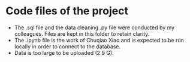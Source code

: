 # Code files of the project
- The .sql file and the data cleaning .py file were conducted by my colleagues. Files are kept in this folder to retain clarity.
- The .ipynb file is the work of Chuqiao Xiao and is expected to be run locally in order to connect to the database.
- Data is too large to be uploaded (2.9 G).

